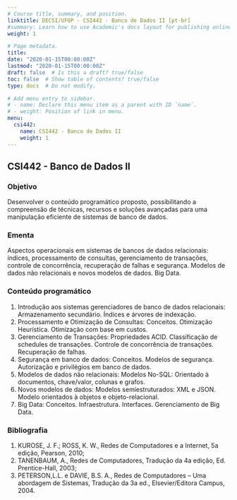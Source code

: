 ```yaml
---
# Course title, summary, and position.
linktitle: DECSI/UFOP - CSI442 - Banco de Dados II [pt-br]
#summary: Learn how to use Academic's docs layout for publishing online courses, software documentation, and tutorials.
weight: 1

# Page metadata.
title: 
date: "2020-01-15T00:00:00Z"
lastmod: "2020-01-15T00:00:00Z"
draft: false  # Is this a draft? true/false
toc: false  # Show table of contents? true/false
type: docs  # Do not modify.

# Add menu entry to sidebar.
# - name: Declare this menu item as a parent with ID `name`.
# - weight: Position of link in menu.
menu:
  csi442:
    name: CSI442 - Banco de Dados II
    weight: 1
---
```


## CSI442 - Banco de Dados II

### Objetivo

Desenvolver o conteúdo programático proposto, possibilitando a compreensão de
técnicas, recursos e soluções avançadas para uma manipulação eficiente de
sistemas de banco de dados.

### Ementa

Aspectos operacionais em sistemas de bancos de dados relacionais: índices,
processamento de consultas, gerenciamento de transações, controle de concorrência,
recuperação de falhas e segurança. Modelos de dados não relacionais e novos
modelos de dados. Big Data.

### Conteúdo programático

1. Introdução aos sistemas gerenciadores de banco de dados relacionais: Armazenamento secundário. Índices e árvores de indexação.
2. Processamento e Otimização de Consultas: Conceitos. Otimização Heurística. Otimização com base em custos.
3. Gerenciamento de Transações: Propriedades ACID. Classificação de schedules de transações. Controle de concorrência de transações. Recuperação de falhas.
4. Segurança em banco de dados: Conceitos. Modelos de segurança. Autorização e privilégios em banco de dados.
5. Modelos de dados não relacionais: Modelos No-SQL: Orientado à documentos, chave/valor, colunas e grafos.
6. Novos modelos de dados: Modelos semiestruturados: XML e JSON. Modelo orientados à objetos e objeto-relacional.
7. Big Data: Conceitos. Infraestrutura. Interfaces. Gerenciamento de Big Data.


### Bibliografia

1. KUROSE, J. F.; ROSS, K. W., Redes de Computadores e a Internet, 5a edição, Pearson, 2010;
2. TANENBAUM, A., Redes de Computadores, Tradução da 4a edição, Ed. Prentice-Hall, 2003;
3. PETERSON,L.L. e DAVIE, B.S. A., Redes de Computadores – Uma abordagem de Sistemas, Tradução da 3a ed., Elsevier/Editora Campus, 2004.
